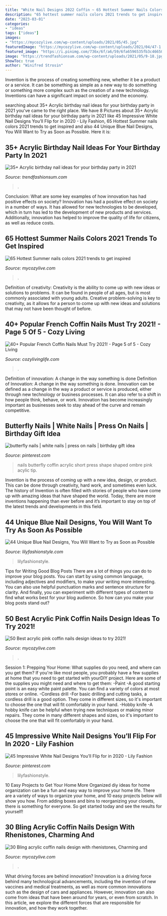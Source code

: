 ```yaml
---
title: "White Nail Designs 2022 Coffin ~ 65 Hottest Summer Nails Colors 2021 Trends To Get Inspired"
description: "65 hottest summer nails colors 2021 trends to get inspired"
date: "2023-03-01"
categories:
- "ideas"
tags: ["ideas"]
images:
- "https://mycozylive.com/wp-content/uploads/2021/05/45.jpg"
featuredImage: "https://mycozylive.com/wp-content/uploads/2021/04/47-1.jpg"
featured_image: "https://i.pinimg.com/736x/6f/a6/59/6fa6596535fb3c46650d6984c6939099.jpg"
image: "https://trendfashionsum.com/wp-content/uploads/2021/05/9-18.jpg"
ShowToc: true
author: "Winifred Strosin"
---
```



Invention is the process of creating something new, whether it be a product or a service. It can be something as simple as a new way to do something or something more complex such as the creation of a new technology. Inventions can have a significant impact on society and the economy.

	

		
searching about 35+ Acrylic birthday nail ideas for your birthday party in 2021 you've came to the right place. We have 8 Pictures about 35+ Acrylic birthday nail ideas for your birthday party in 2021 like 45 Impressive White Nail Designs You’ll Flip for in 2020 - Lily Fashion, 65 Hottest Summer nails colors 2021 trends to get inspired and also 44 Unique Blue Nail Designs, You Will Want to Try as Soon as Possible. Here it is:
		
    
## 35+ Acrylic Birthday Nail Ideas For Your Birthday Party In 2021

<img loading=lazy src="https://trendfashionsum.com/wp-content/uploads/2021/05/9-18.jpg" onerror="this.onerror=null;this.src='https://tse1.mm.bing.net/th?id=OIP.gPNhAcqagwOlHq2xgaPqJQHaLH&amp;pid=15.1';" alt="35+ Acrylic birthday nail ideas for your birthday party in 2021">

_Source: trendfashionsum.com_

>. 

	

Conclusion: What are some key examples of how innovation has had positive effects on society?
Innovation has had a positive effect on society in a number of ways. It has allowed for new technologies to be developed, which in turn has led to the development of new products and services. Additionally, innovation has helped to improve the quality of life for citizens, as well as reduce costs.

    
## 65 Hottest Summer Nails Colors 2021 Trends To Get Inspired

<img loading=lazy src="https://mycozylive.com/wp-content/uploads/2021/05/45.jpg" onerror="this.onerror=null;this.src='https://tse4.mm.bing.net/th?id=OIP.oFPps1j4GTIs83pjH_YQPQHaLH&amp;pid=15.1';" alt="65 Hottest Summer nails colors 2021 trends to get inspired">

_Source: mycozylive.com_

>. 

	

Definition of creativity:
Creativity is the ability to come up with new ideas or solutions to problems. It can be found in people of all ages, but is most commonly associated with young adults. Creative problem-solving is key to creativity, as it allows for a person to come up with new ideas and solutions that may not have been thought of before.

    
## 40+ Popular French Coffin Nails Must Try 2021! - Page 5 Of 5 - Cozy Living

<img loading=lazy src="https://cozylivinglife.com/wp-content/uploads/2021/05/22-6.jpg" onerror="this.onerror=null;this.src='https://tse1.mm.bing.net/th?id=OIP.ucruvtJ8y91CTrsUeYeGuwHaLH&amp;pid=15.1';" alt="40+ Popular French Coffin Nails Must Try 2021! - Page 5 of 5 - Cozy Living">

_Source: cozylivinglife.com_

>. 

	

Definition of innovation: A change in the way something is done
Definition of Innovation: A change in the way something is done. Innovation can be defined as a change in the way a product or service is produced, either through new technology or business processes. It can also refer to a shift in how people think, behave, or work. Innovation has become increasingly important as businesses seek to stay ahead of the curve and remain competitive.

    
## Butterfly Nails | White Nails | Press On Nails | Birthday Gift Idea

<img loading=lazy src="https://i.pinimg.com/736x/6f/a6/59/6fa6596535fb3c46650d6984c6939099.jpg" onerror="this.onerror=null;this.src='https://tse1.mm.bing.net/th?id=OIP.pJRlPEp47fPcwdVBO4HZ6wHaJ3&amp;pid=15.1';" alt="butterfly nails | white nails | press on nails | birthday gift idea">

_Source: pinterest.com_

>nails butterfly coffin acrylic short press shape shaped ombre pink acylic tip. 

	

Invention is the process of coming up with a new idea, design, or product. This can be done through creativity, hard work, and sometimes even luck. The history of Invention is often filled with stories of people who have come up with amazing ideas that have shaped the world. Today, there are more inventions happening than ever before and it’s important to stay on top of the latest trends and developments in this field.

    
## 44 Unique Blue Nail Designs, You Will Want To Try As Soon As Possible

<img loading=lazy src="https://lilyfashionstyle.com/wp-content/uploads/2020/02/25-18.jpg" onerror="this.onerror=null;this.src='https://tse2.mm.bing.net/th?id=OIP.LvaSOdY5VuCEF0YUP3OSWQHaKx&amp;pid=15.1';" alt="44 Unique Blue Nail Designs, You Will Want to Try as Soon as Possible">

_Source: lilyfashionstyle.com_

>lilyfashionstyle. 

	

Tips for Writing Good Blog Posts
There are a lot of things you can do to improve your blog posts. You can start by using common language, including adjectives and modifiers, to make your writing more interesting. You can also use helpful punctuation marks and sentence structure for clarity. And finally, you can experiment with different types of content to find what works best for your blog audience. So how can you make your blog posts stand out?

    
## 50 Best Acrylic Pink Coffin Nails Design Ideas To Try 2021!

<img loading=lazy src="https://mycozylive.com/wp-content/uploads/2021/04/47-1.jpg" onerror="this.onerror=null;this.src='https://tse4.mm.bing.net/th?id=OIP.Bq0Z2UmomzjHc0CIK6MFhQHaLH&amp;pid=15.1';" alt="50 Best acrylic pink coffin nails design ideas to try 2021!">

_Source: mycozylive.com_

>. 

	

Session 1: Prepping Your Home: What supplies do you need, and where can you get them?
If you're like most people, you probably have a few supplies at home that you need to get started with yourDIY project. Here are some of the supplies you might need and where to get them:
-Paint -A good starting point is an easy white paint palette. You can find a variety of colors at most stores or online. 
-Cordless drill -For basic drilling and cutting tasks, a cordless drill is a good option. They come in different sizes, so it's important to choose the one that will fit comfortably in your hand. 
-Hobby knife -A hobby knife can be helpful when trying new techniques or making minor repairs. They come in many different shapes and sizes, so it's important to choose the one that will fit comfortably in your hand.

    
## 45 Impressive White Nail Designs You’ll Flip For In 2020 - Lily Fashion

<img loading=lazy src="https://i.pinimg.com/736x/d9/88/82/d988822baff2ca10b11c318237051947.jpg" onerror="this.onerror=null;this.src='https://tse1.mm.bing.net/th?id=OIP.BD-02RIw1cPDYjg12jngxgHaKv&amp;pid=15.1';" alt="45 Impressive White Nail Designs You’ll Flip for in 2020 - Lily Fashion">

_Source: pinterest.com_

>lilyfashionstyle. 

	

10 Easy Projects to Get Your Home More Organized
diy ideas for home organization can be a fun and easy way to improve your home life. There are a variety of ways to organize your home, and 10 easy projects below will show you how. From adding boxes and bins to reorganizing your closets, there is something for everyone. So get started today and see the results for yourself!

    
## 30 Bling Acrylic Coffin Nails Design With Rhenistones, Charming And

<img loading=lazy src="https://mycozylive.com/wp-content/uploads/2020/05/25.png" onerror="this.onerror=null;this.src='https://tse4.mm.bing.net/th?id=OIP.Fv3g_kLvqeJM8aP5EzS0gAHaKw&amp;pid=15.1';" alt="30 Bling acrylic coffin nails design with rhenistones, Charming and">

_Source: mycozylive.com_

>. 

	

What driving forces are behind innovation?
Innovation is a driving force behind many technological advancements, including the invention of new vaccines and medical treatments, as well as more common innovations such as the design of cars and appliances. However, innovation can also come from ideas that have been around for years, or even from scratch. In this article, we explore the different forces that are responsible for innovation, and how they work together.


